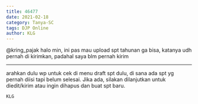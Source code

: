 ```yaml
---
title: 46477
date: 2021-02-18
category: Tanya-SC
tags: DJP Online
author: KLG
---
```


@kring_pajak halo min, ini pas mau upload spt tahunan ga bisa, katanya udh pernah di kirimkan, padahal saya blm pernah kirim

---

arahkan dulu wp untuk cek di menu draft spt dulu, di sana ada spt yg pernah diisi tapi belum selesai. Jika ada, silakan dilanjutkan untuk diedit/kirim atau ingin dihapus dan buat spt baru.

`KLG`
